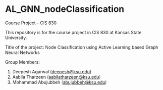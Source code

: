 # AL_GNN_nodeClassification
Course Project - CIS 830

This repository is for the course project in CIS 830 at Kansas State University.

Title of the project: Node Classification using Active Learning based Graph Neural Networks

Group Members:
1. Deepesh Agarwal (deepesh@ksu.edu)
2. Aabila Tharzeen (aabilatharzeen@ksu.edu)
3. Mohammad Abujubbeh (abujubbeh@ksu.edu)
